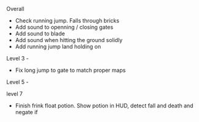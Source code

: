 
Overall
- Check running jump.  Falls through bricks
- Add sound to openning / closing gates
- Add sound to blade
- Add sound when hitting the ground solidly
- Add running jump land holding on

Level 3 -

- Fix long jump to gate to match proper maps

Level 5 - 


level 7
- Finish frink float potion.  Show potion in HUD, detect fall and death and negate if 